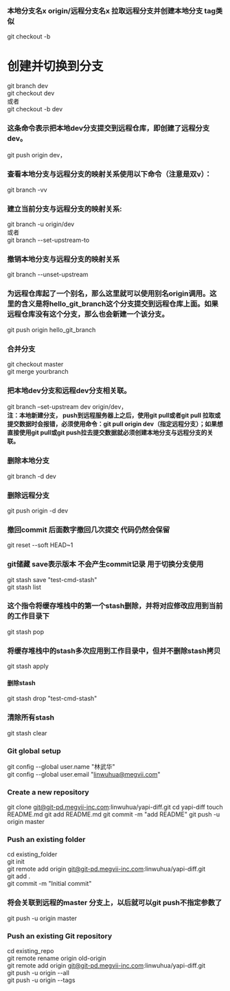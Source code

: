 
### 本地分支名x origin/远程分支名x  拉取远程分支并创建本地分支 tag类似  
git checkout -b 
# 创建并切换到分支
git branch dev  
git checkout dev  
或者  
git checkout -b dev  
### 这条命令表示把本地dev分支提交到远程仓库，即创建了远程分支dev。
git push origin dev，
### 查看本地分支与远程分支的映射关系使用以下命令（注意是双v）：  
git branch -vv
### 建立当前分支与远程分支的映射关系:
git branch -u origin/dev  
或者  
git branch --set-upstream-to 
### 撤销本地分支与远程分支的映射关系
git branch --unset-upstream
### 为远程仓库起了一个别名，那么这里就可以使用别名origin调用。这里的含义是将hello_git_branch这个分支提交到远程仓库上面。如果远程仓库没有这个分支，那么也会新建一个该分支。
git push origin hello_git_branch  
### 合并分支
git checkout master  
git merge yourbranch  
### 把本地dev分支和远程dev分支相关联。
git branch –set-upstream dev origin/dev，  
**注：本地新建分支， push到远程服务器上之后，使用git pull或者git pull 拉取或提交数据时会报错，必须使用命令：git pull origin dev（指定远程分支）；如果想直接使用git pull或git push拉去提交数据就必须创建本地分支与远程分支的关联。**
### 删除本地分支
git branch -d dev  
### 删除远程分支  
git push origin -d dev

### 撤回commit  后面数字撤回几次提交  代码仍然会保留
git reset --soft HEAD~1



### git储藏 save表示版本  不会产生commit记录  用于切换分支使用  
git stash save "test-cmd-stash"   
git stash list
### 这个指令将缓存堆栈中的第一个stash删除，并将对应修改应用到当前的工作目录下
git stash pop   
### 将缓存堆栈中的stash多次应用到工作目录中，但并不删除stash拷贝
git stash apply   
#### 删除stash
git stash drop "test-cmd-stash"
### 清除所有stash
git stash clear  


### Git global setup  
git config --global user.name "林武华"  
git config --global user.email "linwuhua@megvii.com"  

### Create a new repository
git clone git@git-pd.megvii-inc.com:linwuhua/yapi-diff.git
cd yapi-diff
touch README.md
git add README.md
git commit -m "add README"
git push -u origin master

### Push an existing folder
cd existing_folder  
git init  
git remote add origin git@git-pd.megvii-inc.com:linwuhua/yapi-diff.git  
git add .  
git commit -m "Initial commit"  
### 将会关联到远程的master 分支上，以后就可以git push不指定参数了
git push -u origin master  

### Push an existing Git repository
cd existing_repo  
git remote rename origin old-origin  
git remote add origin git@git-pd.megvii-inc.com:linwuhua/yapi-diff.git  
git push -u origin --all  
git push -u origin --tags  
